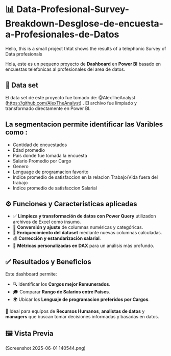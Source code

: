 # 📊 Data-Profesional-Survey-Breakdown-Desglose-de-encuesta-a-Profesionales-de-Datos

Hello, this is a small project thtat shows the results of a telephonic Survey of Data profesionals  

Hola, este es un pequeno proyecto de **Dashboard** en **Power BI** basado en encuestas telefonicas al profesionales del area de datos. 


## 📁 Data set

El data set de este proyecto fue tomado de:   @AlexTheAnalyst (https://github.com/AlexTheAnalyst) .   El archivo fue limpiado y transformado directamente en Power BI.

## La segmentacion permite identificar las Varibles como :
- Cantidad de encuestados
- Edad promedio
- Pais donde fue tomada la encuesta
- Salario Promedio por Cargo
- Genero
- Lenguage de programacion favorito
- Indice promedio de satisfaccion en la relacion Trabajo/Vida fuera del trabajo
- Indice promedio de satisfaccion Salarial

## ⚙️ Funciones y Características aplicadas

- ✅ **Limpieza y transformación de datos con Power Query** utilizadon archivos de Excel como insumo.
- 🔢 **Conversión y ajuste** de columnas numéricas y categóricas.
- 🧠 **Enriquecimiento del dataset** mediante nuevas columnas calculadas.
- 💰 **Corrección y estandarización salarial**.
- 📐 **Métricas personalizadas en DAX** para un análisis más profundo.

## ✅ Resultados y Beneficios

Este dashboard permite:

- 🔍 Identificar los **Cargos mejor Remunerados**.
- 🎓 Comparar **Rango de Salarios entre Paises**.
- 🌍 Ubicar los **Lenguaje de programacion preferidos por Cargos**.

👥 Ideal para equipos de **Recursos Humanos**, **analistas de datos** y **managers** que buscan tomar decisiones informadas y basadas en datos.


## 🖼️ Vista Previa


(Screenshot 2025-06-01 140544.png)
